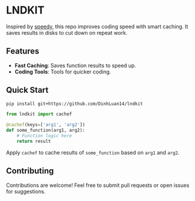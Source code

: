 # LNDKIT

Inspired by [speedy](https://github.com/anhvth/speedy), this repo improves coding speed with smart caching. It saves results in disks to cut down on repeat work.

## Features

- **Fast Caching**: Saves function results to speed up.
- **Coding Tools**: Tools for quicker coding.

## Quick Start

```bash
pip install git+https://github.com/DinhLuan14/lndkit
```

```python
from lndkit import cachef

@cachef(keys=['arg1', 'arg2'])
def some_function(arg1, arg2):
    # Function logic here
    return result
```

Apply `cachef` to cache results of `some_function` based on `arg1` and `arg2`.

## Contributing

Contributions are welcome! Feel free to submit pull requests or open issues for suggestions.
